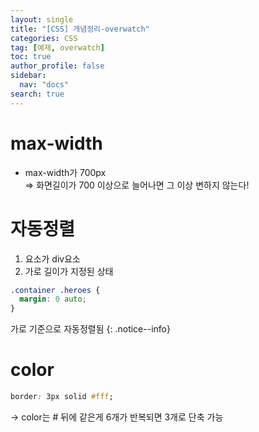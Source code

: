 ```yaml
---
layout: single
title: "[CSS] 개념정리-overwatch"
categories: CSS
tag: [예제, overwatch]
toc: true
author_profile: false
sidebar:
  nav: "docs"
search: true
---
```


# max-width

- max-width가 700px  
  => 화면길이가 700 이상으로 늘어나면 그 이상 변하지 않는다!

# 자동정렬

1. 요소가 div요소
1. 가로 길이가 지정된 상태

```css
.container .heroes {
  margin: 0 auto;
}
```

가로 기준으로 자동정렬됨
{: .notice--info}

# color

```css
border: 3px solid #fff;
```

-> color는 # 뒤에 같은게 6개가 반복되면 3개로 단축 가능
